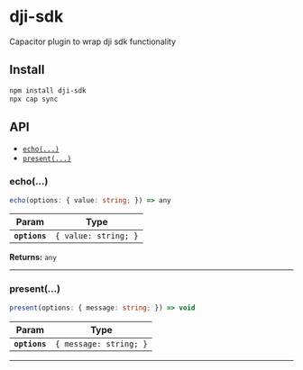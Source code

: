 # dji-sdk

Capacitor plugin to wrap dji sdk functionality

## Install

```bash
npm install dji-sdk
npx cap sync
```

## API

<docgen-index>

* [`echo(...)`](#echo)
* [`present(...)`](#present)

</docgen-index>

<docgen-api>
<!--Update the source file JSDoc comments and rerun docgen to update the docs below-->

### echo(...)

```typescript
echo(options: { value: string; }) => any
```

| Param         | Type                            |
| ------------- | ------------------------------- |
| **`options`** | <code>{ value: string; }</code> |

**Returns:** <code>any</code>

--------------------


### present(...)

```typescript
present(options: { message: string; }) => void
```

| Param         | Type                              |
| ------------- | --------------------------------- |
| **`options`** | <code>{ message: string; }</code> |

--------------------

</docgen-api>
